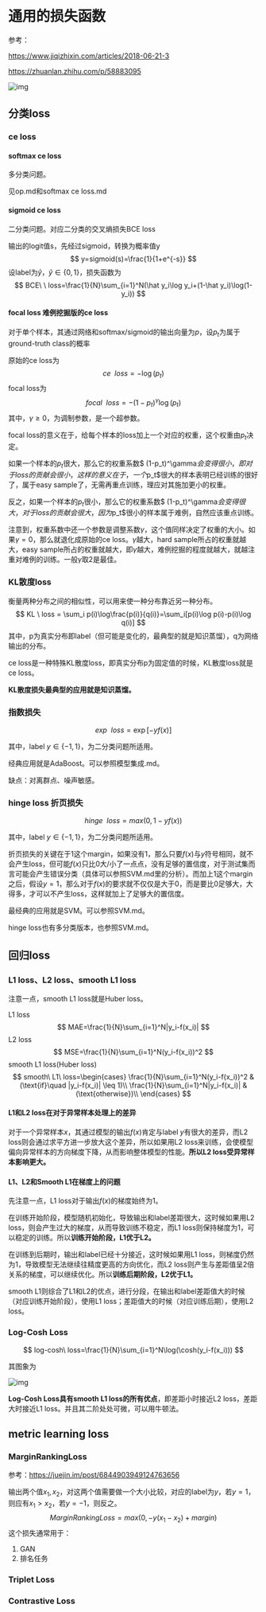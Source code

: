 # 通用的损失函数

参考：

https://www.jiqizhixin.com/articles/2018-06-21-3

https://zhuanlan.zhihu.com/p/58883095

![img](https://image.jiqizhixin.com/uploads/editor/45bf00ba-ce0d-411e-a1f7-e685d68b98c8/1529558773847.png)

## 分类loss

### ce loss

#### softmax ce loss

多分类问题。

见op.md和softmax ce loss.md

#### sigmoid ce loss

二分类问题。对应二分类的交叉熵损失BCE loss

输出的logit值s，先经过sigmoid，转换为概率值y
$$
y=sigmoid(s)=\frac{1}{1+e^{-s}}
$$
设label为$\hat y$，$\hat y\in\{0,1\}$，损失函数为
$$
BCE\ \ loss=\frac{1}{N}\sum_{i=1}^N(\hat y_i\log y_i+(1-\hat y_i)\log(1-y_i))
$$

#### focal loss 难例挖掘版的ce loss

对于单个样本，其通过网络和softmax/sigmoid的输出向量为$p$，设$p_t$为属于ground-truth class的概率

原始的ce loss为
$$
ce\ \ loss=-\log (p_t)
$$
focal loss为
$$
focal \ \ loss = -(1-p_t)^\gamma\log(p_t)
$$
其中，$\gamma\ge 0$，为调制参数，是一个超参数。

focal loss的意义在于，给每个样本的loss加上一个对应的权重，这个权重由$p_t$决定。

如果一个样本的$p_t$很大，那么它的权重系数$ (1-p_t)^\gamma$会变得很小，即对于loss的贡献会很小，这样的意义在于，一个$p_t$很大的样本表明已经训练的很好了，属于easy sample了，无需再重点训练，理应对其施加更小的权重。

反之，如果一个样本的$p_t$很小，那么它的权重系数$ (1-p_t)^\gamma$会变得很大，对于loss的贡献会很大，因为$p_t$很小的样本属于难例，自然应该重点训练。

注意到，权重系数中还一个参数是调整系数$\gamma$，这个值同样决定了权重的大小。如果$\gamma=0$，那么就退化成原始的ce loss。$\gamma$越大，hard sample所占的权重就越大，easy sample所占的权重就越大，即$\gamma$越大，难例挖掘的程度就越大，就越注重对难例的训练。一般$\gamma$取2是最佳。

### KL散度loss

衡量两种分布之间的相似性，可以用来使一种分布靠近另一种分布。
$$
KL \ loss = \sum_i p(i)\log\frac{p(i)}{q(i)}=\sum_i[p(i)\log p(i)-p(i)\log q(i)]
$$
其中，p为真实分布即label（但可能是变化的，最典型的就是知识蒸馏），q为网络输出的分布。

ce loss是一种特殊KL散度loss，即真实分布p为固定值的时候，KL散度loss就是ce loss。

**KL散度损失最典型的应用就是知识蒸馏。**

### 指数损失

$$
exp\ \ loss = \exp[-yf(x)]
$$

其中，label $y\in\{-1,1\}$，为二分类问题所适用。

经典应用就是AdaBoost。可以参照模型集成.md。

缺点：对离群点、噪声敏感。

### hinge loss 折页损失

$$
hinge\ \ loss=max(0,1-yf(x))
$$

其中，label $y\in\{-1,1\}$，为二分类问题所适用。

折页损失的关键在于1这个margin，如果没有1，那么只要$f(x)$与$y$符号相同，就不会产生loss，但可能$f(x)$只比0大/小了一点点，没有足够的置信度，对于测试集而言可能会产生错误分类（具体可以参照SVM.md里的分析）。而加上1这个margin之后，假设$y=1$，那么对于$f(x)$的要求就不仅仅是大于0，而是要比0足够大，大得多，才可以不产生loss，这样就加上了足够大的置信度。

最经典的应用就是SVM。可以参照SVM.md。

hinge loss也有多分类版本，也参照SVM.md。

## 回归loss

### L1 loss、L2 loss、smooth L1 loss

注意一点，smooth L1 loss就是Huber loss。

L1 loss
$$
MAE=\frac{1}{N}\sum_{i=1}^N|y_i-f(x_i)|
$$
L2 loss
$$
MSE=\frac{1}{N}\sum_{i=1}^N(y_i-f(x_i))^2
$$
smooth L1 loss(Huber loss)
$$
smooth\ L1\ loss=\begin{cases}
\frac{1}{N}\sum_{i=1}^N(y_i-f(x_i))^2 & (\text{if}\quad |y_i-f(x_i)| \leq 1)\\
\frac{1}{N}\sum_{i=1}^N|y_i-f(x_i)| & (\text{otherwise})\\
\end{cases}
$$

#### L1和L2 loss在对于异常样本处理上的差异

对于一个异常样本$x$，其通过模型的输出$f(x)$肯定与label $y$有很大的差异，而L2 loss则会通过求平方进一步放大这个差异，所以如果用L2 loss来训练，会使模型偏向异常样本的方向梯度下降，从而影响整体模型的性能。**所以L2 loss受异常样本影响更大。**

#### L1、L2和Smooth L1在梯度上的问题

先注意一点，L1 loss对于输出$f(x)$的梯度始终为1。

在训练开始阶段，模型随机初始化，导致输出和label差距很大，这时候如果用L2 loss，则会产生过大的梯度，从而导致训练不稳定，而L1 loss则保持梯度为1，可以稳定的训练。所以**训练开始阶段，L1优于L2。**

在训练到后期时，输出和label已经十分接近，这时候如果用L1 loss，则梯度仍然为1，导致模型无法继续往精度更高的方向优化，而L2 loss则产生与差距值呈2倍关系的梯度，可以继续优化。所以**训练后期阶段，L2优于L1。**

smooth L1则综合了L1和L2的优点，进行分段，在输出和label差距值大的时候（对应训练开始阶段），使用L1 loss；差距值大的时候（对应训练后期），使用L2 loss。

### Log-Cosh Loss

$$
log-cosh\ loss=\frac{1}{N}\sum_{i=1}^N\log(\cosh(y_i-f(x_i)))
$$

其图象为

![img](https://image.jiqizhixin.com/uploads/editor/74081c19-c02f-420b-9655-54ea4bededc9/1529558774637.png)

**Log-Cosh Loss具有smooth L1 loss的所有优点**，即差距小时接近L2 loss，差距大时接近L1 loss。并且其二阶处处可微，可以用牛顿法。

## metric learning loss

### MarginRankingLoss

参考：https://juejin.im/post/6844903949124763656

输出两个值$x_1,x_2$，对这两个值需要做一个大小比较，对应的label为$y$，若$y=1$，则应有$x_1>x_2$，若$y=-1$，则反之。
$$
MarginRankingLoss=max(0,-y(x_1-x_2)+margin)
$$
这个损失通常用于：

1. GAN
2. 排名任务

### Triplet Loss

### Contrastive Loss



